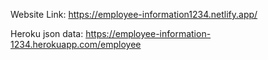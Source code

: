
Website Link:
https://employee-information1234.netlify.app/

Heroku json data:
https://employee-information-1234.herokuapp.com/employee
